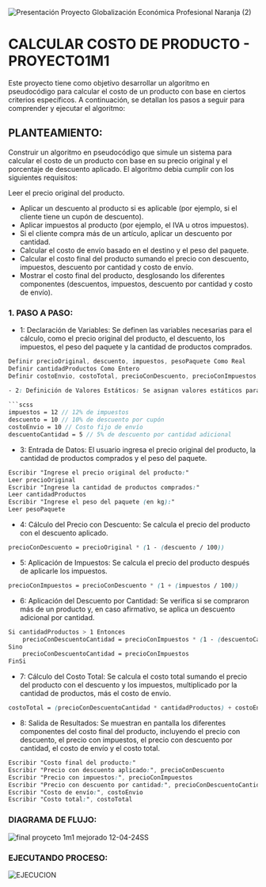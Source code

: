 ![Presentación Proyecto Globalización Económica Profesional Naranja (2)](https://github.com/Mariavaleriavarela/Proyecto1m1/assets/162743143/267b38be-b985-479f-8ba7-c9f9b31387c0)


# CALCULAR COSTO DE PRODUCTO - PROYECTO1M1


Este proyecto tiene como objetivo desarrollar un algoritmo en pseudocódigo para calcular el costo de un producto con base en ciertos criterios específicos. A continuación, se detallan los pasos a seguir para comprender y ejecutar el algoritmo:

## PLANTEAMIENTO:
Construir un algoritmo en pseudocódigo que simule un sistema para calcular el costo de un producto con base en su precio original y el porcentaje de descuento aplicado. El algoritmo debia cumplir con los siguientes requisitos:

Leer el precio original del producto.
- Aplicar un descuento al producto si es aplicable (por ejemplo, si el cliente tiene un cupón de descuento).
- Aplicar impuestos al producto (por ejemplo, el IVA u otros impuestos).
- Si el cliente compra más de un artículo, aplicar un descuento por cantidad.
- Calcular el costo de envío basado en el destino y el peso del paquete.
- Calcular el costo final del producto sumando el precio con descuento, impuestos, descuento por cantidad y costo de envío.
- Mostrar el costo final del producto, desglosando los diferentes componentes (descuentos, impuestos, descuento por cantidad y costo de envío).

### 1. PASO A PASO:
- 1: Declaración de Variables: Se definen las variables necesarias para el cálculo, como el precio original del producto, el descuento, los impuestos, el peso del paquete y la cantidad de productos comprados.
  
```scss
Definir precioOriginal, descuento, impuestos, pesoPaquete Como Real
Definir cantidadProductos Como Entero
Definir costoEnvio, costoTotal, precioConDescuento, precioConImpuestos, precioConDescuentoCantidad Como Real

- 2: Definición de Valores Estáticos: Se asignan valores estáticos para los impuestos, el descuento y el costo de envío.
  
```scss
impuestos = 12 // 12% de impuestos
descuento = 10 // 10% de descuento por cupón
costoEnvio = 10 // Costo fijo de envío
descuentoCantidad = 5 // 5% de descuento por cantidad adicional
```
- 3: Entrada de Datos: El usuario ingresa el precio original del producto, la cantidad de productos comprados y el peso del paquete.

```scss
Escribir "Ingrese el precio original del producto:"
Leer precioOriginal
Escribir "Ingrese la cantidad de productos comprados:"
Leer cantidadProductos
Escribir "Ingrese el peso del paquete (en kg):"
Leer pesoPaquete
```
- 4: Cálculo del Precio con Descuento: Se calcula el precio del producto con el descuento aplicado.

```scss
precioConDescuento = precioOriginal * (1 - (descuento / 100))
```

- 5: Aplicación de Impuestos: Se calcula el precio del producto después de aplicarle los impuestos.

 ```scss
 precioConImpuestos = precioConDescuento * (1 + (impuestos / 100))
 ```
- 6: Aplicación del Descuento por Cantidad: Se verifica si se compraron más de un producto y, en caso afirmativo, se aplica un descuento adicional por cantidad.

```scss
Si cantidadProductos > 1 Entonces
    precioConDescuentoCantidad = precioConImpuestos * (1 - (descuentoCantidad / 100))
Sino
    precioConDescuentoCantidad = precioConImpuestos
FinSi
```

- 7: Cálculo del Costo Total: Se calcula el costo total sumando el precio del producto con el descuento y los impuestos, multiplicado por la cantidad de productos, más el costo de envío.
```scss
costoTotal = (precioConDescuentoCantidad * cantidadProductos) + costoEnvio
```

- 8: Salida de Resultados: Se muestran en pantalla los diferentes componentes del costo final del producto, incluyendo el precio con descuento, el precio con impuestos, el precio con descuento por cantidad, el costo de envío y el costo total.
```scss
Escribir "Costo final del producto:"
Escribir "Precio con descuento aplicado:", precioConDescuento
Escribir "Precio con impuestos:", precioConImpuestos
Escribir "Precio con descuento por cantidad:", precioConDescuentoCantidad
Escribir "Costo de envío:", costoEnvio
Escribir "Costo total:", costoTotal
```
### DIAGRAMA DE FLUJO:

![final proyceto 1m1 mejorado 12-04-24SS](https://github.com/Mariavaleriavarela/Proyecto1m1/assets/162743143/997f0f6b-605b-4686-bc34-3366a0647d8f)

### EJECUTANDO PROCESO:

![EJECUCION](https://github.com/Mariavaleriavarela/Proyecto1m1/assets/162743143/0c4ef92c-bf7a-4e78-a06e-9993c4dbaaf8)



